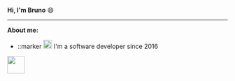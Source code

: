 <strong>Hi, I'm Bruno</strong> 😄

<hr />

<strong>About me:</strong>

<ul dir="auto">
  <li>
    ::marker
    <img src="https://github.githubassets.com/images/icons/emoji/unicode/1f4bb.png" width="20" height="20" /> I'm a software developer since 2016
    </li>
</ul>
<img src="https://cdn.jsdelivr.net/gh/devicons/devicon/icons/css3/css3-original.svg" width="40" height="40" />
<!--
**brunosuza/brunosuza** is a ✨ _special_ ✨ repository because its `README.md` (this file) appears on your GitHub profile.

Here are some ideas to get you started:

- 🔭 I’m currently working at Philips Clinical Informatics
- 🌱 I’m currently learning ...
- 👯 I’m looking to collaborate on ...
- 🤔 I’m looking for help with ...
- 💬 Ask me about ...
- 📫 How to reach me: ...
- 😄 Pronouns: ...
- ⚡ Fun fact: ...
-->
